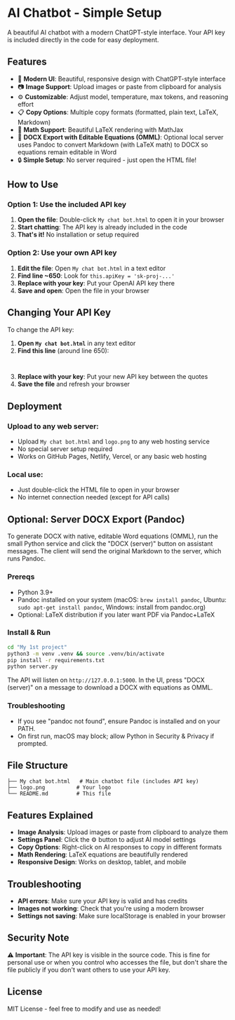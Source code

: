 # AI Chatbot - Simple Setup

A beautiful AI chatbot with a modern ChatGPT-style interface. Your API key is included directly in the code for easy deployment.

## Features

- 🎨 **Modern UI**: Beautiful, responsive design with ChatGPT-style interface
- 📷 **Image Support**: Upload images or paste from clipboard for analysis
- ⚙️ **Customizable**: Adjust model, temperature, max tokens, and reasoning effort
- 📋 **Copy Options**: Multiple copy formats (formatted, plain text, LaTeX, Markdown)
- 🔢 **Math Support**: Beautiful LaTeX rendering with MathJax
 - 🧮 **DOCX Export with Editable Equations (OMML)**: Optional local server uses Pandoc to convert Markdown (with LaTeX math) to DOCX so equations remain editable in Word
- 🔒 **Simple Setup**: No server required - just open the HTML file!

## How to Use

### Option 1: Use the included API key
1. **Open the file**: Double-click `My chat bot.html` to open it in your browser
2. **Start chatting**: The API key is already included in the code
3. **That's it!** No installation or setup required

### Option 2: Use your own API key
1. **Edit the file**: Open `My chat bot.html` in a text editor
2. **Find line ~650**: Look for `this.apiKey = 'sk-proj-...'`
3. **Replace with your key**: Put your OpenAI API key there
4. **Save and open**: Open the file in your browser

## Changing Your API Key

To change the API key:

1. **Open `My chat bot.html`** in any text editor
2. **Find this line** (around line 650):
   ```javascript
  
   ```
3. **Replace with your key**: Put your new API key between the quotes
4. **Save the file** and refresh your browser

## Deployment

### Upload to any web server:
- Upload `My chat bot.html` and `logo.png` to any web hosting service
- No special server setup required
- Works on GitHub Pages, Netlify, Vercel, or any basic web hosting

### Local use:
- Just double-click the HTML file to open in your browser
- No internet connection needed (except for API calls)

## Optional: Server DOCX Export (Pandoc)

To generate DOCX with native, editable Word equations (OMML), run the small Python service and click the "DOCX (server)" button on assistant messages. The client will send the original Markdown to the server, which runs Pandoc.

### Prereqs
- Python 3.9+
- Pandoc installed on your system (macOS: `brew install pandoc`, Ubuntu: `sudo apt-get install pandoc`, Windows: install from pandoc.org)
- Optional: LaTeX distribution if you later want PDF via Pandoc+LaTeX

### Install & Run
```bash
cd "My 1st project"
python3 -m venv .venv && source .venv/bin/activate
pip install -r requirements.txt
python server.py
```

The API will listen on `http://127.0.0.1:5000`. In the UI, press "DOCX (server)" on a message to download a DOCX with equations as OMML.

### Troubleshooting
- If you see "pandoc not found", ensure Pandoc is installed and on your PATH.
- On first run, macOS may block; allow Python in Security & Privacy if prompted.

## File Structure

```
├── My chat bot.html   # Main chatbot file (includes API key)
├── logo.png          # Your logo
└── README.md         # This file
```

## Features Explained

- **Image Analysis**: Upload images or paste from clipboard to analyze them
- **Settings Panel**: Click the ⚙️ button to adjust AI model settings
- **Copy Options**: Right-click on AI responses to copy in different formats
- **Math Rendering**: LaTeX equations are beautifully rendered
- **Responsive Design**: Works on desktop, tablet, and mobile

## Troubleshooting

- **API errors**: Make sure your API key is valid and has credits
- **Images not working**: Check that you're using a modern browser
- **Settings not saving**: Make sure localStorage is enabled in your browser

## Security Note

⚠️ **Important**: The API key is visible in the source code. This is fine for personal use or when you control who accesses the file, but don't share the file publicly if you don't want others to use your API key.

## License

MIT License - feel free to modify and use as needed!
